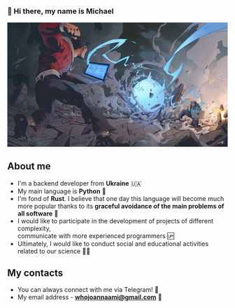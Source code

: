 ### 👋 Hi there, my name is Michael

<p align="center">
  <img src="pic.jpg" alt="Beautiful profile picture"/>
</p>

## About me
* I'm a backend developer from **Ukraine** 🇺🇦
* My main language is **Python** 🐍
* I'm fond of **Rust**. I believe that one day this language will become much   
  more popular thanks to its **graceful avoidance of the main problems of all software** 👏
* I would like to participate in the development of projects of different complexity,  
  communicate with more experienced programmers 🆙
* Ultimately, I would like to conduct social and educational activities related to our science 👨‍💻

## My contacts
* You can always connect with me via Telegram! 📲
* My email address - **whojoannaami@gmail.com** 📩
